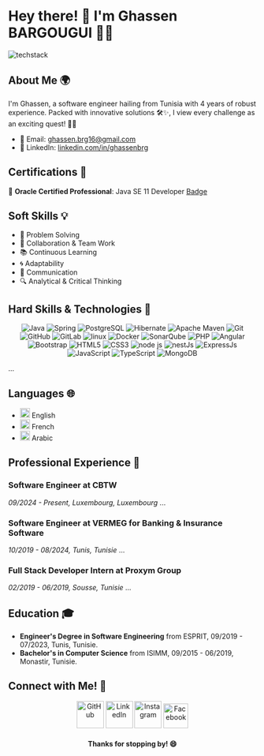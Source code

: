 <!-- Header -->
# Hey there! 🌟 I'm Ghassen BARGOUGUI 👨‍💻

<!-- TechStack -->
![techstack](https://i.postimg.cc/VsKWHjMM/gastonbrg-ce944af40b57.png)

<!-- Short Introduction -->
## **About Me 🌍**
<p>I'm Ghassen, a software engineer hailing from Tunisia with 4 years of robust experience. Packed with innovative solutions 🛠✨, I view every challenge as an exciting quest! 🚀🎉</p>

<!-- Contact Info -->
- 📧 Email: [ghassen.brg16@gmail.com](mailto:ghassen.brg16@gmail.com)
- 💼 LinkedIn: [linkedin.com/in/ghassenbrg](https://linkedin.com/in/ghassenbrg)

## **Certifications 📜**
🏅 **Oracle Certified Professional**: Java SE 11 Developer 
[Badge](http://bit.ly/ocp11gb)

## **Soft Skills 💡**
- 🧠 Problem Solving 
- 🤝 Collaboration & Team Work 
- 📚 Continuous Learning 
- 🌀 Adaptability 
- 💬 Communication 
- 🔍 Analytical & Critical Thinking

## **Hard Skills & Technologies 💼**
<p align="center">
<!-- Replace these badges with the ones that represent your skills -->
<img src="https://img.shields.io/badge/Java-ED8B00?style=for-the-badge&logo=java&logoColor=white" alt="Java"/>
<img src="https://img.shields.io/badge/Spring-339933?style=for-the-badge&logo=Spring&logoColor=white" alt="Spring"/>
<img src="https://img.shields.io/badge/PostgreSQL-4169E1?style=for-the-badge&logo=PostgreSQL&logoColor=white" alt="PostgreSQL"/>
<img src="https://img.shields.io/badge/Hibernate-59666C?style=for-the-badge&logo=Hibernate&logoColor=white" alt="Hibernate"/>
<img src="https://img.shields.io/badge/Apache Maven-777BB4?style=for-the-badge&logo=Apache Maven&logoColor=white" alt="Apache Maven"/>
<img src="https://img.shields.io/badge/GIT-E44C30?style=for-the-badge&logo=git&logoColor=white" alt="Git"/>
<img src="https://img.shields.io/badge/GitHub-100000?style=for-the-badge&logo=github&logoColor=white" alt="GitHub"/>
<img src="https://img.shields.io/badge/GitLab-330F63?style=for-the-badge&logo=gitlab&logoColor=white " alt="GitLab"/>
<img src="https://img.shields.io/badge/Linux-FCC624?style=for-the-badge&logo=linux&logoColor=black" alt="linux"/>
<img src="https://img.shields.io/badge/Docker-27338e?style=for-the-badge&logo=docker&logoColor=white" alt="Docker"/>
<img src="https://img.shields.io/badge/SonarQube-4E9BCD?style=for-the-badge&logo=SonarQube&logoColor=black" alt="SonarQube"/>
<img src="https://img.shields.io/badge/PHP-777BB4?style=for-the-badge&logo=PHP&logoColor=white" alt="PHP"/>
<img src="https://img.shields.io/badge/Angular-DD0031?style=for-the-badge&logo=Angular&logoColor=white" alt="Angular"/>
<img src="https://img.shields.io/badge/Bootstrap-7952B3?style=for-the-badge&logo=Bootstrap&logoColor=white" alt="Bootstrap"/>
<img src="https://img.shields.io/badge/HTML5-E34F26?style=for-the-badge&logo=HTML5&logoColor=white" alt="HTML5"/>
<img src="https://img.shields.io/badge/CSS3-1572B6?style=for-the-badge&logo=CSS3&logoColor=white" alt="CSS3"/> 
<img src="https://img.shields.io/badge/Node.js-339933?style=for-the-badge&logo=nodedotjs&logoColor=white" alt="node js"/>
<img src="https://img.shields.io/badge/nestjs-E0234E?style=for-the-badge&logo=nestjs&logoColor=white" alt="nestJs"/>
<img src="https://img.shields.io/badge/ExpressJs-59666C?style=for-the-badge&logo=Express&logoColor=white" alt="ExpressJs"/>
<img src="https://img.shields.io/badge/JavaScript-F7DF1E?style=for-the-badge&logo=JavaScript&logoColor=white" alt="JavaScript"/>
<img src="https://img.shields.io/badge/TypeScript-4169E1?style=for-the-badge&logo=TypeScript&logoColor=white" alt="TypeScript"/>
<img src="https://img.shields.io/badge/MongoDB-339933?style=for-the-badge&logo=MongoDB&logoColor=white" alt="MongoDB"/>


... <!-- Add as many as you need -->
</p>

## **Languages 🌐**
- <img src="https://cdn-icons-png.flaticon.com/512/317/317348.png" height="20px" alt="English" /> English
- <img src="https://cdn-icons-png.flaticon.com/512/317/317182.png" height="20px" alt="French" /> French
- <img src="https://cdn-icons-png.flaticon.com/512/317/317340.png" height="20px" alt="Arabic" /> Arabic

## **Professional Experience 💼**
### **Software Engineer at CBTW**
*09/2024 - Present, Luxembourg, Luxembourg*
... <!-- Add all the tasks and achievements -->

### **Software Engineer at VERMEG for Banking & Insurance Software**
*10/2019 - 08/2024, Tunis, Tunisie*
... <!-- Add all the tasks and achievements -->

### **Full Stack Developer Intern at Proxym Group**
*02/2019 - 06/2019, Sousse, Tunisie*
... <!-- Add all the tasks and achievements -->

## **Education 🎓**
- **Engineer's Degree in Software Engineering** from ESPRIT, 09/2019 - 07/2023, Tunis, Tunisie.
- **Bachelor's in Computer Science** from ISIMM, 09/2015 - 06/2019, Monastir, Tunisie.

## **Connect with Me! 📲**
<p align="center">
<a href="https://github.com/ghassenbrg"><img src="https://img.icons8.com/?size=512&id=118553&format=png" width="55px" alt="GitHub"/></a>
<a href="https://linkedin.com/in/ghassenbrg"><img src="https://img.icons8.com/?size=512&id=108812&format=png" width="55px" alt="LinkedIn"/></a>
<a href="https://www.instagram.com/gaston.brg"><img src="https://img.icons8.com/?size=512&id=TEYr8ETaIfBJ&format=png" width="55px" alt="Instagram"/></a>
<a href="https://www.facebook.com/ghassen.brg"><img src="https://img.icons8.com/?size=512&id=118555&format=png" width="50px" alt="Facebook"/></a>
</p>

<h4 align="center">Thanks for stopping by! 😄</h4>
